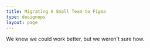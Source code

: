 ```yaml
---
title: Migrating A Small Team to Figma
type: designops
layout: page
---
```


We knew we could work better, but we weren't sure how.